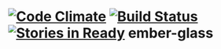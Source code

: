[![Code Climate](https://codeclimate.com/github/jamesmenera/ember-glass.png)](https://codeclimate.com/github/jamesmenera/ember-glass) [![Build Status](https://travis-ci.org/jamesmenera/ember-glass.svg)](https://travis-ci.org/jamesmenera/ember-glass) [![Stories in Ready](https://badge.waffle.io/jamesmenera/ember-glass.png?label=ready&title=Ready)](https://waffle.io/jamesmenera/ember-glass)
ember-glass
===========
